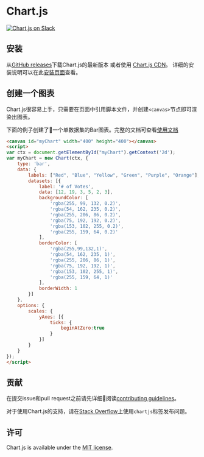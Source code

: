 # Chart.js

[![Chart.js on Slack](https://img.shields.io/badge/slack-Chart.js-blue.svg)](https://chart-js-automation.herokuapp.com/)

## 安装

从[GitHub releases](https://github.com/chartjs/Chart.js/releases/latest)下载Chart.js的最新版本 或者使用 [Chart.js CDN](https://cdnjs.com/libraries/Chart.js)。
 详细的安装说明可以在此[安装页面](./getting-started/installation.md)查看。

## 创建一个图表

Chart.js很容易上手，只需要在页面中引用脚本文件，并创建`<canvas>`节点即可渲染出图表。

下面的例子创建了一个单数据集的Bar图表。完整的文档可查看[使用文档](./getting-started/usage.md)
```html
<canvas id="myChart" width="400" height="400"></canvas>
<script>
var ctx = document.getElementById("myChart").getContext('2d');
var myChart = new Chart(ctx, {
    type: 'bar',
    data: {
        labels: ["Red", "Blue", "Yellow", "Green", "Purple", "Orange"],
        datasets: [{
            label: '# of Votes',
            data: [12, 19, 3, 5, 2, 3],
            backgroundColor: [
                'rgba(255, 99, 132, 0.2)',
                'rgba(54, 162, 235, 0.2)',
                'rgba(255, 206, 86, 0.2)',
                'rgba(75, 192, 192, 0.2)',
                'rgba(153, 102, 255, 0.2)',
                'rgba(255, 159, 64, 0.2)'
            ],
            borderColor: [
                'rgba(255,99,132,1)',
                'rgba(54, 162, 235, 1)',
                'rgba(255, 206, 86, 1)',
                'rgba(75, 192, 192, 1)',
                'rgba(153, 102, 255, 1)',
                'rgba(255, 159, 64, 1)'
            ],
            borderWidth: 1
        }]
    },
    options: {
        scales: {
            yAxes: [{
                ticks: {
                    beginAtZero:true
                }
            }]
        }
    }
});
</script>
```

## 贡献

在提交issue和pull request之前请先详细阅读[contributing guidelines](https://github.com/chartjs/Chart.js/blob/master/docs/developers/contributing.md)。

对于使用Chart.js的支持，请在[Stack Overflow](http://stackoverflow.com/questions/tagged/chartjs)上使用`chartjs`标签发布问题。

## 许可

Chart.js is available under the [MIT license](http://opensource.org/licenses/MIT).
